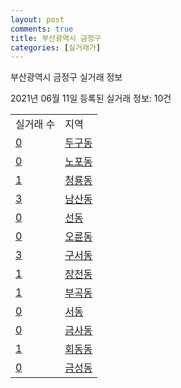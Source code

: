 ```yaml
---
layout: post
comments: true
title: 부산광역시 금정구
categories: [실거래가]
---
```


부산광역시 금정구 실거래 정보

2021년 06월 11일 등록된 실거래 정보: 10건


<table>
  <tr>
    <td>실거래 수</td>
    <td>지역</td>
  </tr>

  
  <tr>
    <td><a href="2641010100.html">0</a></td>
    <td><a href="2641010100.html">두구동</a></td>
  </tr>
    

  <tr>
    <td><a href="2641010200.html">0</a></td>
    <td><a href="2641010200.html">노포동</a></td>
  </tr>
    

  <tr>
    <td><a href="2641010300.html">1</a></td>
    <td><a href="2641010300.html">청룡동</a></td>
  </tr>
    

  <tr>
    <td><a href="2641010400.html">3</a></td>
    <td><a href="2641010400.html">남산동</a></td>
  </tr>
    

  <tr>
    <td><a href="2641010500.html">0</a></td>
    <td><a href="2641010500.html">선동</a></td>
  </tr>
    

  <tr>
    <td><a href="2641010600.html">0</a></td>
    <td><a href="2641010600.html">오륜동</a></td>
  </tr>
    

  <tr>
    <td><a href="2641010700.html">3</a></td>
    <td><a href="2641010700.html">구서동</a></td>
  </tr>
    

  <tr>
    <td><a href="2641010800.html">1</a></td>
    <td><a href="2641010800.html">장전동</a></td>
  </tr>
    

  <tr>
    <td><a href="2641010900.html">1</a></td>
    <td><a href="2641010900.html">부곡동</a></td>
  </tr>
    

  <tr>
    <td><a href="2641011000.html">0</a></td>
    <td><a href="2641011000.html">서동</a></td>
  </tr>
    

  <tr>
    <td><a href="2641011100.html">0</a></td>
    <td><a href="2641011100.html">금사동</a></td>
  </tr>
    

  <tr>
    <td><a href="2641011200.html">1</a></td>
    <td><a href="2641011200.html">회동동</a></td>
  </tr>
    

  <tr>
    <td><a href="2641011300.html">0</a></td>
    <td><a href="2641011300.html">금성동</a></td>
  </tr>
    


</table>
    